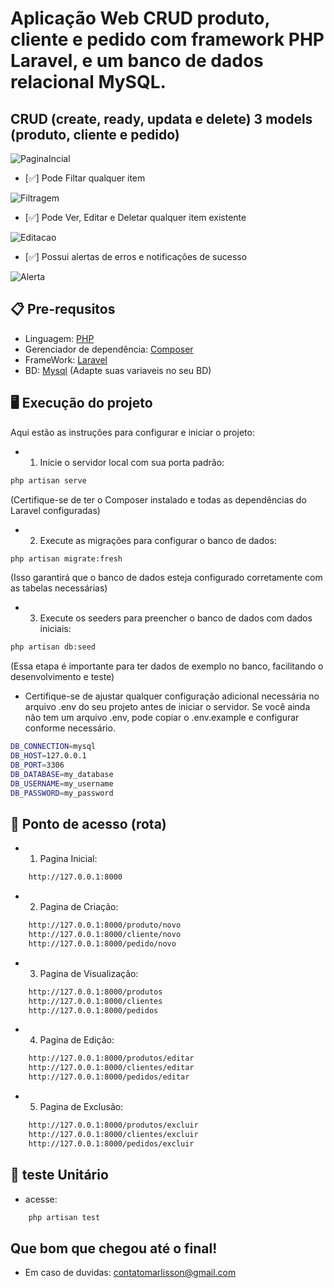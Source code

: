 # Aplicação Web CRUD produto, cliente e pedido com framework PHP Laravel, e um banco de dados relacional MySQL.

## CRUD (create, ready, updata e delete) 3 models (produto, cliente e pedido)

![PaginaIncial](./public/assets/img/pagina%20inicial.png)

- [✅] Pode Filtar qualquer item

![Filtragem](./public/assets/img/filtragem.png)

- [✅] Pode Ver, Editar e Deletar qualquer item existente

![Editacao](./public/assets/img/salvar%20editação.png)

- [✅] Possui alertas de erros e notificações de sucesso

![Alerta](./public/assets/img/sucesso.png)

## 📋 Pre-requsitos 

- Linguagem: [PHP](https://www.php.net/downloads.php) 
- Gerenciador de dependência: [Composer](https://getcomposer.org/)
- FrameWork: [Laravel](https://laravel.com/docs/10.x)
- BD: [Mysql](https://www.mysql.com/downloads/) (Adapte suas variaveis no seu BD)

## 🖥️ Execução do projeto

Aqui estão as instruções para configurar e iniciar o projeto:

- 1. Inicie o servidor local com sua porta padrão:

```bash
php artisan serve
```
(Certifique-se de ter o Composer instalado e todas as dependências do Laravel configuradas)

- 2. Execute as migrações para configurar o banco de dados:

```bash
php artisan migrate:fresh
```
(Isso garantirá que o banco de dados esteja configurado corretamente com as tabelas necessárias)

- 3. Execute os seeders para preencher o banco de dados com dados iniciais:

```bash
php artisan db:seed
```

(Essa etapa é importante para ter dados de exemplo no banco, facilitando o desenvolvimento e teste)

* Certifique-se de ajustar qualquer configuração adicional necessária no arquivo .env do seu projeto antes de iniciar o servidor. Se você ainda não tem um arquivo .env, pode copiar o .env.example e configurar conforme necessário.

```bash
DB_CONNECTION=mysql
DB_HOST=127.0.0.1
DB_PORT=3306
DB_DATABASE=my_database
DB_USERNAME=my_username
DB_PASSWORD=my_password
```

## 🔗 Ponto de acesso (rota)

- 1. Pagina Inicial:
```bash
    http://127.0.0.1:8000
```
- 2. Pagina de Criação:

```bash
    http://127.0.0.1:8000/produto/novo
    http://127.0.0.1:8000/cliente/novo
    http://127.0.0.1:8000/pedido/novo
```
- 3. Pagina de Visualização:

```bash
    http://127.0.0.1:8000/produtos
    http://127.0.0.1:8000/clientes
    http://127.0.0.1:8000/pedidos
```
- 4. Pagina de Edição:

```bash
    http://127.0.0.1:8000/produtos/editar
    http://127.0.0.1:8000/clientes/editar
    http://127.0.0.1:8000/pedidos/editar
```
- 5. Pagina de Exclusão:

```bash
    http://127.0.0.1:8000/produtos/excluir
    http://127.0.0.1:8000/clientes/excluir
    http://127.0.0.1:8000/pedidos/excluir
```
## 🔧 teste Unitário

- acesse:
```bash
    php artisan test
```
## Que bom que chegou até o final!

- Em caso de duvidas:
    contatomarlisson@gmail.com





